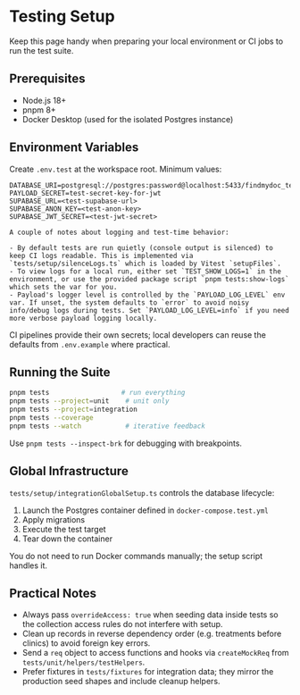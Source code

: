 # Testing Setup

Keep this page handy when preparing your local environment or CI jobs to run the test suite.

## Prerequisites

- Node.js 18+
- pnpm 8+
- Docker Desktop (used for the isolated Postgres instance)

## Environment Variables

Create `.env.test` at the workspace root. Minimum values:

```
DATABASE_URI=postgresql://postgres:password@localhost:5433/findmydoc_test
PAYLOAD_SECRET=test-secret-key-for-jwt
SUPABASE_URL=<test-supabase-url>
SUPABASE_ANON_KEY=<test-anon-key>
SUPABASE_JWT_SECRET=<test-jwt-secret>

A couple of notes about logging and test-time behavior:

- By default tests are run quietly (console output is silenced) to keep CI logs readable. This is implemented via `tests/setup/silenceLogs.ts` which is loaded by Vitest `setupFiles`.
- To view logs for a local run, either set `TEST_SHOW_LOGS=1` in the environment, or use the provided package script `pnpm tests:show-logs` which sets the var for you.
- Payload's logger level is controlled by the `PAYLOAD_LOG_LEVEL` env var. If unset, the system defaults to `error` to avoid noisy info/debug logs during tests. Set `PAYLOAD_LOG_LEVEL=info` if you need more verbose payload logging locally.
```

CI pipelines provide their own secrets; local developers can reuse the defaults from `.env.example` where practical.

## Running the Suite

```bash
pnpm tests                  # run everything
pnpm tests --project=unit    # unit only
pnpm tests --project=integration
pnpm tests --coverage
pnpm tests --watch           # iterative feedback
```

Use `pnpm tests --inspect-brk` for debugging with breakpoints.

## Global Infrastructure

`tests/setup/integrationGlobalSetup.ts` controls the database lifecycle:

1. Launch the Postgres container defined in `docker-compose.test.yml`
2. Apply migrations
3. Execute the test target
4. Tear down the container

You do not need to run Docker commands manually; the setup script handles it.

## Practical Notes

- Always pass `overrideAccess: true` when seeding data inside tests so the collection access rules do not interfere with setup.
- Clean up records in reverse dependency order (e.g. treatments before clinics) to avoid foreign key errors.
- Send a `req` object to access functions and hooks via `createMockReq` from `tests/unit/helpers/testHelpers`.
- Prefer fixtures in `tests/fixtures` for integration data; they mirror the production seed shapes and include cleanup helpers.
